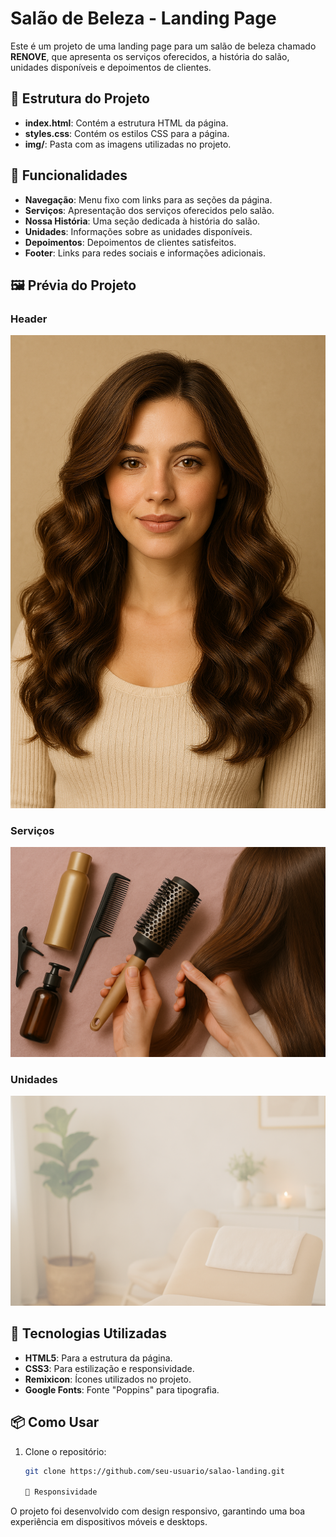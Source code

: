 # Salão de Beleza - Landing Page

Este é um projeto de uma landing page para um salão de beleza chamado **RENOVE**, que apresenta os serviços oferecidos, a história do salão, unidades disponíveis e depoimentos de clientes.

## 📂 Estrutura do Projeto

- **index.html**: Contém a estrutura HTML da página.
- **styles.css**: Contém os estilos CSS para a página.
- **img/**: Pasta com as imagens utilizadas no projeto.

## 🚀 Funcionalidades

- **Navegação**: Menu fixo com links para as seções da página.
- **Serviços**: Apresentação dos serviços oferecidos pelo salão.
- **Nossa História**: Uma seção dedicada à história do salão.
- **Unidades**: Informações sobre as unidades disponíveis.
- **Depoimentos**: Depoimentos de clientes satisfeitos.
- **Footer**: Links para redes sociais e informações adicionais.

## 🖼️ Prévia do Projeto

### Header
![Header](img/header.jpg)

### Serviços
![Serviços](img/cabelos.png)

### Unidades
![Unidades](img/unidades.png)

## 🎨 Tecnologias Utilizadas

- **HTML5**: Para a estrutura da página.
- **CSS3**: Para estilização e responsividade.
- **Remixicon**: Ícones utilizados no projeto.
- **Google Fonts**: Fonte "Poppins" para tipografia.

## 📦 Como Usar

1. Clone o repositório:
   ```bash
   git clone https://github.com/seu-usuario/salao-landing.git

   📱 Responsividade
O projeto foi desenvolvido com design responsivo, garantindo uma boa experiência em dispositivos móveis e desktops.